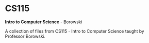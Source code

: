 # CS115
<b>Intro to Computer Science</b> - Borowski

A collection of files from CS115 - Intro to Computer Science taught by Professor Borowski. 
